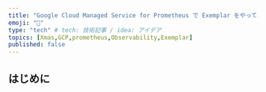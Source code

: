 ```yaml
---
title: "Google Cloud Managed Service for Prometheus で Exemplar をやってみる"
emoji: "🎅"
type: "tech" # tech: 技術記事 / idea: アイデア
topics: [Xmas,GCP,prometheus,Observability,Exemplar]
published: false
---
```


## はじめに
